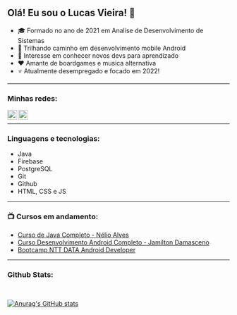 ## Olá! Eu sou o Lucas Vieira! 👋 

- :mortar_board: Formado no ano de 2021 em Analise de Desenvolvimento de Sistemas
- :battery: Trilhando caminho em desenvolvimento mobile Android
- :dancers: Interesse em conhecer novos devs para aprendizado
- :heart: Amante de boardgames e musica alternativa
- :star: Atualmente desempregado e focado em 2022!

---

### Minhas redes:


[<img align="left" alt="Lucas Vieira | LinkedIn" width="22px" src="https://cdn.jsdelivr.net/npm/simple-icons@v3/icons/linkedin.svg" />][linkedin]
[<img align="left" alt="Lucas Vieira | Instagram" width="22px" src="https://cdn.jsdelivr.net/npm/simple-icons@v3/icons/instagram.svg" />][instagram]

<br />

---

### Linguagens e tecnologias:

- Java
- Firebase
- PostgreSQL
- Git
- Github
- HTML, CSS e JS

---

### 📺 Cursos em andamento:

- [Curso de Java Completo - Nélio Alves](https://www.udemy.com/course/java-curso-completo/)
- [Curso Desenvolvimento Android Completo - Jamilton Damasceno](https://www.udemy.com/course/curso-de-desenvolvimento-android-oreo/)
- [Bootcamp NTT DATA Android Developer](https://web.dio.me/track/ntt-data-android-developer?tab=path)

---

### Github Stats:
<br />

[![Anurag's GitHub stats](https://github-readme-stats.vercel.app/api?username=lucasvieira93)](https://github.com/anuraghazra/github-readme-stats)


[instagram]: https://www.instagram.com/oi.lucasvieira/
[linkedin]: https://www.linkedin.com/in/lucasvieira1993/
